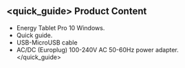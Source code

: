 ## <quick_guide> Product Content
* Energy Tablet Pro 10 Windows.
* Quick guide.
* USB-MicroUSB cable
* AC/DC (Europlug) 100-240V AC 50-60Hz power adapter.
</quick_guide>
